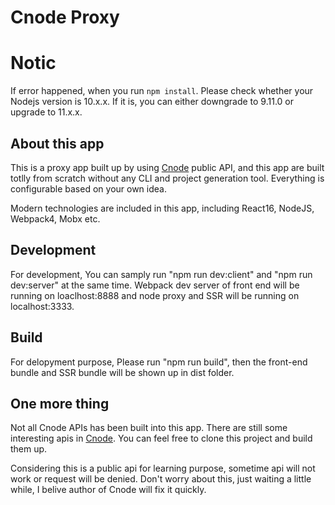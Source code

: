 # Cnode Proxy

# Notic

If error happened, when you run `npm install`. Please check whether your Nodejs version is 10.x.x. If it is, you can either downgrade to 9.11.0 or upgrade to 11.x.x.

## About this app

This is a proxy app built up by using [Cnode](https://cnodejs.org/) public API, and this app are built totlly from scratch without any CLI and project generation tool. Everything is configurable based on your own idea.

Modern technologies are included in this app, including React16, NodeJS, Webpack4, Mobx etc.

## Development

For development, You can samply run "npm run dev:client" and "npm run dev:server" at the same time. Webpack dev server of front end will be running on loaclhost:8888 and node proxy and SSR will be running on localhost:3333.

## Build

For delopyment purpose, Please run "npm run build", then the front-end bundle and SSR bundle will be shown up in dist folder.

## One more thing

Not all Cnode APIs has been built into this app. There are still some interesting apis in [Cnode](https://cnodejs.org/). You can feel free to clone this project and build them up.

Considering this is a public api for learning purpose, sometime api will not work or request will be denied. Don't worry about this, just waiting a little while, I belive author of Cnode will fix it quickly.
